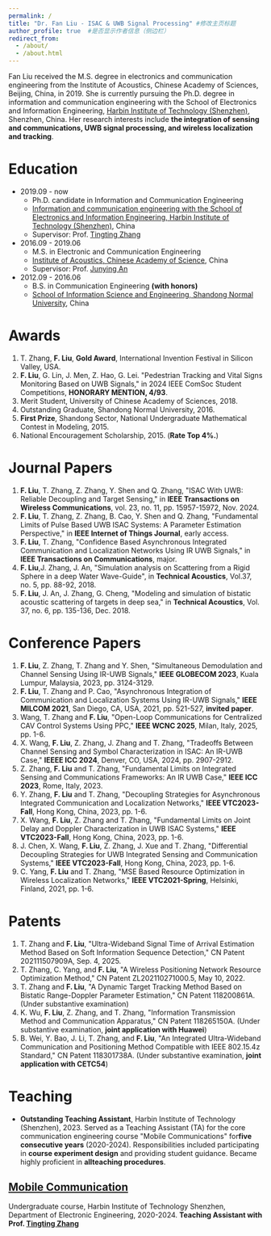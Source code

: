 ```yaml
---
permalink: /
title: "Dr. Fan Liu - ISAC & UWB Signal Processing" #修改主页标题
author_profile: true  #是否显示作者信息（侧边栏）
redirect_from: 
  - /about/
  - /about.html
---
```

 
Fan Liu received the M.S. degree in electronics and communication engineering from the Institute of Acoustics, Chinese Academy of Sciences, Beijing, China, in 2019. She is currently pursuing the Ph.D. degree in information and communication engineering with the School of Electronics and Information Engineering, [Harbin Institute of Technology (Shenzhen)](https://www.hitsz.edu.cn/index.html), Shenzhen, China. Her research interests include **the integration of sensing and communications, UWB signal processing, and wireless localization and tracking**. 

Education 
======
  * 2019.09 - now
    * Ph.D. candidate in Information and Communication Engineering
    * [Information and communication engineering with the School of Electronics and Information Engineering, Harbin Institute of Technology (Shenzhen)](https://www.hitsz.edu.cn/index.html), China
    * Supervisor: Prof. [Tingting Zhang](https://faculty.hitsz.edu.cn/zhangtingting)
  * 2016.09 - 2019.06
    * M.S. in Electronic and Communication Engineering
    * [Institute of  Acoustics, Chinese  Academy of Science](http://www.ioa.ac.cn/), China
    * Supervisor: Prof. [Junying An](https://people.ucas.ac.cn/~0036105)
  * 2012.09 - 2016.06
    * B.S. in Communication Engineering **(with honors)**
    * [School of Information Science and Engineering, Shandong Normal University](http://www.ischool.sdnu.edu.cn/index.htm), China

Awards
=====
1. T. Zhang, **F. Liu**, **Gold Award**, International Invention Festival in Silicon Valley, USA.
2. **F. Liu**, G. Lin, J. Men, Z. Hao, G. Lei. "Pedestrian Tracking and Vital Signs Monitoring Based on UWB Signals," in 2024 IEEE ComSoc Student Competitions, **HONORARY MENTION, 4/93**.
3. Merit Student, University of Chinese Academy of Sciences, 2018.
4. Outstanding Graduate, Shandong Normal University, 2016.
5. **First Prize**, Shandong Sector, National Undergraduate Mathematical Contest in Modeling, 2015.
6. ​National Encouragement Scholarship, 2015. (**Rate Top 4%.**)

Journal Papers
=====
1. **F. Liu**, T. Zhang, Z. Zhang, Y. Shen and Q. Zhang, "ISAC With UWB: Reliable Decoupling and Target Sensing," in **IEEE Transactions on Wireless Communications**, vol. 23, no. 11, pp. 15957-15972, Nov. 2024.
2. **F. Liu**, T. Zhang, Z. Zhang, B. Cao, Y. Shen and Q. Zhang, "Fundamental Limits of Pulse Based UWB ISAC Systems: A Parameter Estimation Perspective," in **IEEE Internet of Things Journal**, early access.
3. **F. Liu**, T. Zhang, "Confidence Based Asynchronous Integrated Communication and Localization Networks Using IR UWB Signals," in **IEEE Transactions on Communications**, major.
4. **F. Liu**,J. Zhang, J. An, "Simulation analysis on Scattering from a Rigid Sphere in a deep Water Wave-Guide", in **Technical Acoustics**, Vol.37, no. 5, pp. 88-92, 2018.
5. **F. Liu**, J. An, J. Zhang, G. Cheng, "Modeling and simulation of bistatic acoustic scattering of targets in deep sea," in **Technical Acoustics**, Vol. 37, no. 6, pp. 135-136, Dec. 2018.

Conference Papers
=====
1. **F. Liu**, Z. Zhang, T. Zhang and Y. Shen, "Simultaneous Demodulation and Channel Sensing Using IR-UWB Signals," **IEEE GLOBECOM 2023**, Kuala Lumpur, Malaysia, 2023, pp. 3124-3129.
2. **F. Liu**, T. Zhang and P. Cao, "Asynchronous Integration of Communication and Localization Systems Using IR-UWB Signals," **IEEE MILCOM 2021**, San Diego, CA, USA, 2021, pp. 521-527, **invited paper**.
3. Wang, T. Zhang and **F. Liu**, "Open-Loop Communications for Centralized CAV Control Systems Using PPC," **IEEE WCNC 2025**, Milan, Italy, 2025, pp. 1-6. 
4. X. Wang, **F. Liu**, Z. Zhang, J. Zhang and T. Zhang, "Tradeoffs Between Channel Sensing and Symbol Characterization in ISAC: An IR-UWB Case," **IEEEE ICC 2024**, Denver, CO, USA, 2024, pp. 2907-2912.
5. Z. Zhang, **F. Liu** and T. Zhang, "Fundamental Limits on Integrated Sensing and Communications Frameworks: An IR UWB Case," **IEEE ICC 2023**, Rome, Italy, 2023.
6. Y. Zhang, **F. Liu** and T. Zhang, "Decoupling Strategies for Asynchronous Integrated Communication and Localization Networks," **IEEE VTC2023-Fall**, Hong Kong, China, 2023, pp. 1-6.
7. X. Wang, **F. Liu**, Z. Zhang and T. Zhang, "Fundamental Limits on Joint Delay and Doppler Characterization in UWB ISAC Systems," **IEEE VTC2023-Fall**, Hong Kong, China, 2023, pp. 1-6.
8. J. Chen, X. Wang, **F. Liu**, Z. Zhang, J. Xue and T. Zhang, "Differential Decoupling Strategies for UWB Integrated Sensing and Communication Systems," **IEEE VTC2023-Fall**, Hong Kong, China, 2023, pp. 1-6.
9. C. Yang, **F. Liu** and T. Zhang, "MSE Based Resource Optimization in Wireless Localization Networks," **IEEE VTC2021-Spring**, Helsinki, Finland, 2021, pp. 1-6.


Patents
======
1. T. Zhang and **F. Liu**, "Ultra-Wideband Signal Time of Arrival Estimation Method Based on Soft Information Sequence Detection," CN Patent 202111507909A, Sep. 4, 2025.​
2. T. Zhang, C. Yang, and **F. Liu**, "A Wireless Positioning Network Resource Optimization Method," CN Patent ZL202110271000.5, May 10, 2022.
3. T. Zhang and **F. Liu**, "A Dynamic Target Tracking Method Based on Bistatic Range-Doppler Parameter Estimation," CN Patent 118200861A. (Under substantive examination)
4. K. Wu, **F. Liu**, Z. Zhang, and T. Zhang, "Information Transmission Method and Communication Apparatus," CN Patent 118265150A. (Under substantive examination, **joint application with Huawei**)
5. B. Wei, Y. Bao, J. Li, T. Zhang, and **F. Liu**, "An Integrated Ultra-Wideband Communication and Positioning Method Compatible with IEEE 802.15.4z Standard," CN Patent 118301738A. (Under substantive examination, **joint application with CETC54**)

Teaching
=====
* **Outstanding Teaching Assistant**, Harbin Institute of Technology (Shenzhen), 2023. Served as a Teaching Assistant (TA) for the core communication engineering course "Mobile Communications" for **​five consecutive years** (2020-2024). Responsibilities included participating in **​course experiment design​** and providing ​student guidance​. Became highly proficient in **all ​teaching procedures​**​.
## [Mobile Communication](https://fancy0613.github.io/fanliu.github.io/teaching/2020-teaching-1)
Undergraduate course, Harbin Institute of Technology Shenzhen, Department of Electronic Engineering, 2020-2024.
**Teaching Assistant with Prof. [Tingting Zhang](https://faculty.hitsz.edu.cn/zhangtingting)**